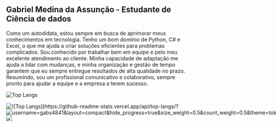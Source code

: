 ## Gabriel Medina da Assunção - Estudante de Ciência de dados

Como um autodidata, estou sempre em busca de aprimorar meus conhecimentos em tecnologia. Tenho um bom domínio de Python, C# e Excel, o que me ajuda a criar soluções eficientes para problemas complicados. Sou conhecido por trabalhar bem em equipe e pelo meu excelente atendimento ao cliente. Minha capacidade de adaptação me ajuda a lidar com mudanças, e minha organização e gestão de tempo garantem que eu sempre entregue resultados de alta qualidade no prazo. Resumindo, sou um profissional comunicativo e colaborativo, sempre pronto para ajudar a equipe e a empresa a terem sucesso.

![Top Langs](https://github-readme-stats.vercel.app/api/top-langs/?username=gabs4841&layout=compact&hide_progress=true&size_weight=0.5&count_weight=0.5&theme=tokyonight)

<div style="display: flex; align-items: flex-start;">
  <div style="display: flex; flex-direction: column;">
    <a href="https://gabs4841.github.io/" target="_blank" rel=“noopener noreferrer”>
      <img src="https://img.shields.io/badge/Portfolio-%23000000.svg?style=for-the-badge&logo=firefox&logoColor=#FF7139">
    </a>
    <a href="https://www.linkedin.com/in/gabriellmedina/" target="_blank" rel=“noopener noreferrer”>
      <img src="https://img.shields.io/badge/-LinkedIn-%230077B5?style=for-the-badge&logo=linkedin&logoColor=white">
    </a> 
    <a href="mailto:gabrielzao8@gmail.com" rel=“noopener noreferrer”>
      <img src="https://img.shields.io/badge/-Gmail-%23333?style=for-the-badge&logo=gmail&logoColor=white">
    </a>
  </div>
  <div>
    ![Top Langs](https://github-readme-stats.vercel.app/api/top-langs/?username=gabs4841&layout=compact&hide_progress=true&size_weight=0.5&count_weight=0.5&theme=tokyonight)
  </div>
</div>
